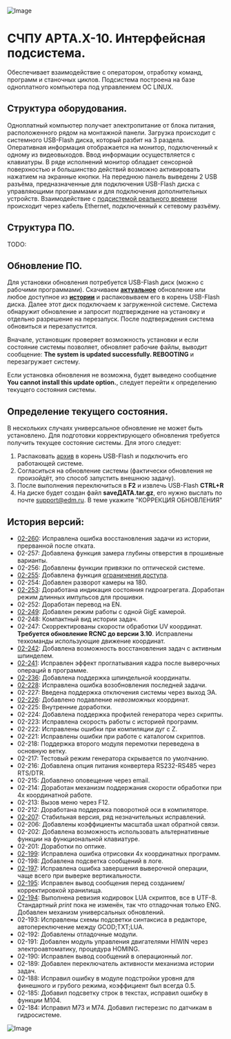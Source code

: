 ![Image](http://edm.ru/style/top.png)

# СЧПУ АРТА.X-10. Интерфейсная подсистема. 

Обеспечивает взаимодействие с оператором, отработку команд, программ и станочных циклов. 
Подсистема построена на базе одноплатного компьютера под управлением ОС LINUX.

## Структура оборудования.

Одноплатный компьютер получает электропитание от блока питания, расположенного рядом на монтажной панели.
Загрузка происходит с системного USB-Flash диска, который разбит на 3 раздела.
Оперативная информация отображается на монитор, подключенный к одному из видеовыходов. 
Ввод информации осуществляется с клавиатуры. В ряде исполнений монитор обладает сенсорной поверхностью
и большинство действий возможно активировать нажатием на экранные кнопки. На переднюю панель выведены 2
USB разъёма, предназначенные для подключения USB-Flash диска с управляющими программами и для подключения 
дополнительных устройств. Взаимодействие с [подсистемой реального времени](dos32.rcnc.md) происходит через кабель
Ethernet, подключенный к сетевому  разъёму.

## Структура ПО.

TODO:

## Обновление ПО.

Для установки обновления потребуется USB-Flash диск (можно с рабочими программами).
Скачиваем **[актуальное](ACNC/UPD.UNI.V2-260G.zip)** обновление или любое доступное из **[истории](#История-версий)** и
распаковываем его в корень USB-Flash диска. Далее этот диск подключаем к загруженной системе. Система обнаружит
обновление и запросит подтверждение на установку и отдельно разрешение на перезапуск.
После подтверждения система обновиться и перезапустится.

Вначале, установщик проверяет возможность установки и
если состояние системы позволяет, обновляет рабочие файлы,
выводит сообщение: **The system is updated successfully. REBOOTING** и перезагружает систему.

Если установка обновления не возможна, будет выведено сообщение **You cannot install this update option.**, следует перейти к
определению текущего состояния системы.

## Определение текущего состояния.

В нескольких случаях универсальное обновление не может быть установлено. Для подготовки 
корректирующего обновления требуется получить текущее состояние системы. Для этого
следует:

1. Распаковать [архив](CMD/get-cur-state.zip) в корень USB-Flash и подключить 
   его работающей системе. 
2. Согласиться на обновление системы (фактически обновления не произойдёт, это способ запустить внешнюю задачу).
3. После выполнения переключиться в **F2** и извлечь USB-Flash **CTRL+R**
4. На диске будет создан файл **saveДАТА.tar.gz**, его нужно выслать по почте [support@edm.ru](mailto:support@edm.ru).
   В теме укажите "КОРРЕКЦИЯ ОБНОВЛЕНИЯ"

## История версий:
* [02-260](ACNC/UPD.UNI.V2-260G.zip): Исправлена ошибка восстановления задачи из истории, прерванной после отката.
* 02-257: Добавлена функция замера глубины отверстия в прошивные варианты.
* 02-256: Добавлены функции привязки по оптической системе.
* [02-255](ACNC/UPD.UNI.V2-255G.zip): Добавлена функция [ограничения доступа](access.md).
* 02-254: Добавлен разворот камеры на 180.
* [02-253](ACNC/UPD.UNI.V2-253G.zip): Доработана индикация состояния гидроагрегата. Доработан режим длинных импульсов для прошивки.
* 02-252: Доработан перевод на EN.
* [02-249](ACNC/UPD.UNI.V2-249G.zip): Добавлен режим работы с одной GigE камерой.
* 02-248: Компактный вид истории задач.
* 02-247: Скорректированы скорости обработки UV координат. **Требуется обновление RCNC до версии 3.10**.
          Исправлены техкоманды использующие движение координат.
* [02-242](ACNC/UPD.UNI.V2-242G.zip): Добавлена возможность восстановления задач с активным шпинделем.
* [02-241](ACNC/UPD.UNI.V2-241G.zip): Исправлен эффект проглатывания кадра после выверочных операций в программе.
* [02-236](ACNC/UPD.UNI.V2-236G.zip): Добавлена поддержка шпиндельной координаты.
* [02-228](ACNC/UPD.UNI.V2-228G.zip): Исправлена ошибка возобновления последней задачи.
* 02-227: Введена поддержка отключения системы через выход ЭА.
* [02-226](ACNC/UPD.UNI.V2-226G.zip): Добавлено подавление *невозможных* координат.
* 02-225: Внутренние доработки.
* 02-224: Добавлена поддержка профилей генератора через скрипты.
* 02-223: Исправлена скорость работы с историей программ.
* 02-222: Исправлены ошибки при компиляции дуг с Z.
* 02-221: Исправлены ошибки при работе с каталогом скриптов.
* 02-218: Поддержка второго модуля перемотки переведена в основную ветку.
* 02-217: Тестовый режим генератора скрывается по умолчанию.
* 02-216: Добавлена опция питания конвертера RS232-RS485 через RTS/DTR.
* 02-215: Добавлено оповещение через email.
* 02-214: Доработан механизм поддержания скорости обработки при 4х координатной работе.
* 02-213: Вызов меню через F12.
* 02-212: Доработана поддержка поворотной оси в компиляторе.
* [02-207](ACNC/UPD.UNI.V2-207G.zip): Стабильная версия, ряд незначительных исправлений.
* 02-206: Добавлены коэффициенты масштаба шкал обратной связи.
* 02-202: Добавлена возможность использовать альтернативные функции на функциональной клавиатуре.
* 02-201: Доработки по оптике.
* [02-199](ACNC/UPD.UNI.V2-199G.zip): Исправлена ошибка отрисовки 4х координатных программ.
* 02-198: Добавлена подсветка сообщений в логе.
* [02-197](ACNC/UPD.UNI.V2-197G.zip): Исправлена ошибка завершения выверочной операции, чаще всего при выверке вертикальности.
* [02-195](ACNC/UPD.UNI.V2-195G.zip): Исправлен вывод сообщения перед созданием/корректировкой хранилища.
* [02-194](ACNC/UPD.UNI.V2-194G.zip): Выполнена ревизия кодировок LUA скриптов, все в UTF-8. 
  Стандартный *print* пока не изменён, так что отладочная только ENG.
  Добавлен механизм универсальных обновлений.
* 02-193: Исправлены схемы подсветки синтаксиса в редакторе, автопереключение между GCOD;TXT;LUA.
* 02-192: Добавлены отладочные модули.
* 02-191: Добавлен модуль управления двигателями HIWIN через электроавтоматику, процедура HOMING. 
* 02-190: Исправлен вывод сообщений в операционный лог.
* 02-189: Добавлен переключатель активности механизма истории задач. 
* 02-188: Исправил ошибку в модуле подстройки уровня для финешного и грубого режима, коэффициент был всегда 0.5. 
* 02-185: Добавил подсветку строк в текстах, исправил ошибку в функции M104.
* 02-184: Исправил M73 и M74. Добавил гистерезис по датчикам в гидросистеме.


![Image](http://edm.ru/style/bottom.png)
